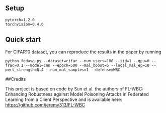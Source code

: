 
## Setup
```
pytorch=1.2.0
torchvision=0.4.0
```

## Quick start

For CIFAR10 dataset, you can reproduce the results in the paper by running
```
python fedavg.py --dataset=cifar --num_users=100 --iid=1 --gpu=0 --frac=0.1 --model=cnn --epoch=500 --mal_boost=5 --local_mal_ep=10 --pert_strength=0.4 --num_mal_samples=1 --defense=WBC
```

##Credits

This project is based on code by Sun et al. the authors of FL-WBC: Enhancing Robustness against Model Poisoning Attacks in Federated Learning from a Client Perspective
 and is available here: https://github.com/jeremy313/FL-WBC
